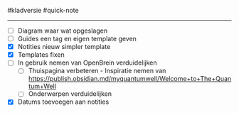 #kladversie  #quick-note

---

- [ ] Diagram waar wat opgeslagen
- [ ] Guides een tag en eigen template geven
- [x] Notities nieuw simpler template
- [x] Templates fixen
- [ ] In gebruik nemen van OpenBrein verduidelijken
	- [ ] Thuispagina verbeteren - Inspiratie nemen van https://publish.obsidian.md/myquantumwell/Welcome+to+The+Quantum+Well
	- [ ] Onderwerpen verduidelijken
- [x] Datums toevoegen aan notities
